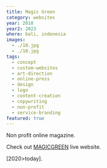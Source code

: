 ```yaml
---
title: Magic Green
category: websites
year: 2018
year2: 2023
where: bali, indonesia
images:
  - ./10.jpg
  - ./10.jpg
tags:
  - concept
  - custom-websites
  - art-direction
  - online-press
  - design
  - logo
  - content-creation
  - copywriting
  - non-profit
  - service-branding
featured: true
---
```


Non profit online magazine.

Check out [MAGICGREEN](https://magicgreen.junglestar.org?source=rokma.com) live website.

[2020>today].

